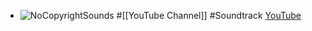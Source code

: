 - ![NoCopyrightSounds](https://yt3.googleusercontent.com/9JpLTFEpbZUfpZghC3nKVqs3Cq9i40qxFMtrFseEnJYpQGA69v7JNncZmwZmzYqMkM2gWv7Amg=w2560-fcrop64=1,00005a57ffffa5a8-k-c0xffffffff-no-nd-rj)
  #[[YouTube Channel]] #Soundtrack
  [YouTube](https://www.youtube.com/@NoCopyrightSounds)